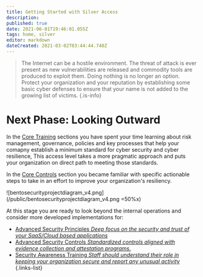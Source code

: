 ```yaml
---
title: Getting Started with Silver Access
description: 
published: true
date: 2021-06-01T19:46:01.055Z
tags: home, silver
editor: markdown
dateCreated: 2021-03-02T03:44:44.740Z
---
```



> The Internet can be a hostile environment. The threat of attack is ever present as new vulnerabilities are released and commodity tools are produced to exploit them. Doing nothing is no longer an option. Protect your organization and your reputation by establishing some basic cyber defenses to ensure that your name is not added to the growing list of victims.
{.is-info}




# Next Phase: Looking Outward
In the [Core Training](/bronze-training) sections you have spent your time learning about risk management, governance, policies and key processes that help your comapny establish a minimum standard for cyber security and cyber resilience,  This access level takes a more pragmatic approach and puts your organization on direct path to meeting those standards. 

In the [Core Controls](/bronze-controls) section you became familiar with specific actionable steps to take in an effort to improve your organization's resiliency. 

![bentosecurityprojectdiagram_v4.png](/public/bentosecurityprojectdiagram_v4.png =50%x)

At this stage you are ready to look beyond the internal operations and consider more developed implementations for:

- [Advanced Security Principles *Deep focus on the security and trust of your SaaS/Cloud based applications*]()
- [Advanced Security Controls *Standardized controls aligned with evidence collection and attestation programs.*](/silver-controls)
- [Security Awareness Training *Staff should understand their role in keeping your organization secure and report any unusual activity*]()
{.links-list}

